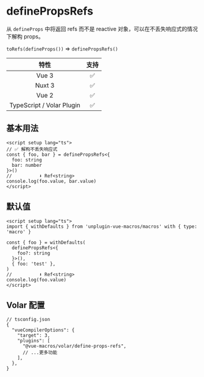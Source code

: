 # definePropsRefs

<StabilityLevel level="stable" />

从 `defineProps` 中将返回 refs 而不是 reactive 对象，可以在不丢失响应式的情况下解构 props。

`toRefs(defineProps())` => `definePropsRefs()`

|           特性            |        支持        |
| :-----------------------: | :----------------: |
|           Vue 3           | :white_check_mark: |
|          Nuxt 3           | :white_check_mark: |
|           Vue 2           | :white_check_mark: |
| TypeScript / Volar Plugin | :white_check_mark: |

## 基本用法

```vue {2-3,8}
<script setup lang="ts">
// ✅ 解构不丢失响应式
const { foo, bar } = definePropsRefs<{
  foo: string
  bar: number
}>()
//          ⬇️ Ref<string>
console.log(foo.value, bar.value)
</script>
```

## 默认值

```vue {2-3,8}
<script setup lang="ts">
import { withDefaults } from 'unplugin-vue-macros/macros' with { type: 'macro' }

const { foo } = withDefaults(
  definePropsRefs<{
    foo?: string
  }>(),
  { foo: 'test' },
)
//          ⬇️ Ref<string>
console.log(foo.value)
</script>
```

## Volar 配置

```jsonc {6}
// tsconfig.json
{
  "vueCompilerOptions": {
    "target": 3,
    "plugins": [
      "@vue-macros/volar/define-props-refs",
      // ...更多功能
    ],
  },
}
```
